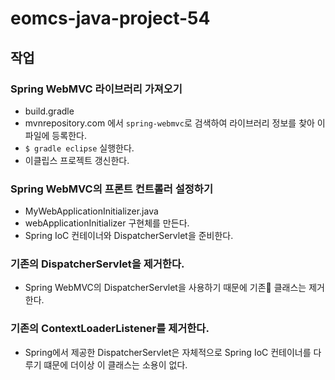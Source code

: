 # eomcs-java-project-54

## 작업

### Spring WebMVC 라이브러리 가져오기

- build.gradle
 - mvnrepository.com 에서 `spring-webmvc`로 검색하여 라이브러리 정보를 찾아 이 파일에 등록한다.
 - `$ gradle eclipse` 실행한다.
 - 이클립스 프로젝트 갱신한다.

 ### Spring WebMVC의 프론트 컨트롤러 설정하기

 - MyWebApplicationInitializer.java
  - webApplicationInitializer 구현체를 만든다.
  - Spring IoC 컨테이너와 DispatcherServlet을 준비한다.

### 기존의 DispatcherServlet을 제거한다.

- Spring WebMVC의 DispatcherServlet을 사용하기 때문에 기존 클래스는 제거한다.

### 기존의 ContextLoaderListener를 제거한다.

- Spring에서 제공한 DispatcherServlet은 자체적으로 Spring IoC 컨테이너를 다루기 떄문에 더이상 이 클래스는 소용이 없다.
